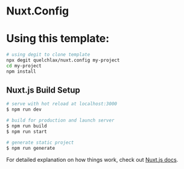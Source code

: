 # Nuxt.Config

# Using this template:
```bash
# using degit to clone template
npx degit quelchlax/nuxt.config my-project
cd my-project
npm install
```

## Nuxt.js Build Setup

```bash
# serve with hot reload at localhost:3000
$ npm run dev

# build for production and launch server
$ npm run build
$ npm run start

# generate static project
$ npm run generate
```

For detailed explanation on how things work, check out [Nuxt.js docs](https://nuxtjs.org).
